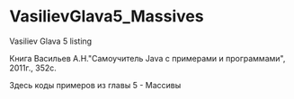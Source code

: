 # VasilievGlava5_Massives

Vasiliev Glava 5 listing

Книга Васильев А.Н."Самоучитель Java с примерами и программами", 2011г., 352с.

Здесь коды примеров из главы 5 - Массивы
